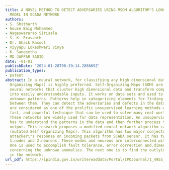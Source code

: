 ```yaml
---
title: A NOVEL METHOD TO DETECT ADVERSARIES USING MSOM ALGORITHM'S LONGITUDINAL CONJECTURE
  MODEL IN SCADA NETWORK
authors:
- S. Shitharth
- Gouse Baig Mohammed
- Nageswararao Sirisala
- S. K. Prasanth
- Dr. Shaik Rasool
- Viyyapu Lokeshwari Vinya
- K. Sangeetha
- MD JAFFAR SADIQ
date: -01-01
publishDate: '2024-01-28T08:39:14.288669Z'
publication_types:
- patent
abstract: In a neural network, for classifying any high dimensional data, SOM (Self
  Organizing Maps) is highly preferred. Self-Organizing Maps (SOM) are unsupervised
  neural networks that cluster high dimensional data and transform complex inputs
  into easily understandable inputs. It works on data sets and used to find previously
  unknown patterns. Patterns help in categorizing elements for finding an association
  between them. They can detect the adversaries and defects in the data. Neural networks
  are considered as one of the prolific unsupervised learning methods which are a
  fast, and powerful technique that can be used to solve many real-world problems.
  These networks are widely used for data representation. An unsupervised algorithm
  has to understand the patterns in the data and then further process the desired
  output. This research proposes a modified neural network algorithm called MUSOM
  (mutated Self Organizing Maps). This algorithm has two major conjectures based on
  attacker\"s response on incoming packets from SCADA sensor. It has two components
  1.nodes and 2.neurons. These nodes and neurons are interconnected with each other.
  One is used to accomplish fault tolerance, error correction and.dimensionality reduction
  concerning the unknown anomalies. The next one is to find the outlying anomalies
  in the network.
url_pdf: https://ipindia.gov.in/writereaddata/Portal/IPOJournal/1_4955_1/Part-1.pdf
---
```

